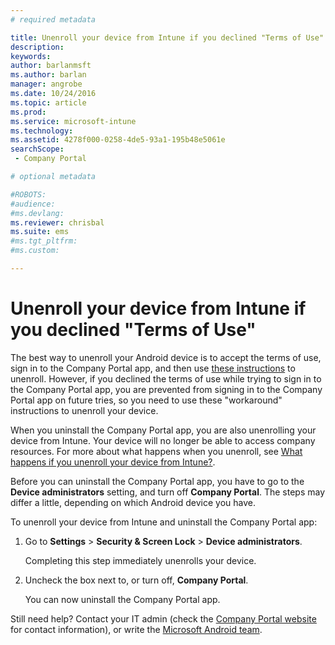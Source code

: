 ```yaml
---
# required metadata

title: Unenroll your device from Intune if you declined "Terms of Use" | Microsoft Docs
description: 
keywords:
author: barlanmsftms.author: barlan
manager: angrobe
ms.date: 10/24/2016
ms.topic: article
ms.prod:
ms.service: microsoft-intune
ms.technology:
ms.assetid: 4278f000-0258-4de5-93a1-195b48e5061esearchScope: - Company Portal

# optional metadata

#ROBOTS:
#audience:
#ms.devlang:
ms.reviewer: chrisbal
ms.suite: ems
#ms.tgt_pltfrm:
#ms.custom:

---
```



# Unenroll your device from Intune if you declined "Terms of Use"

The best way to unenroll your Android device is to accept the terms of use, sign in to the Company Portal app, and then use [these instructions](unenroll-your-device-from-intune-android.md) to unenroll. However, if you declined the terms of use while trying to sign in to the Company Portal app, you are prevented from signing in to the Company Portal app on future tries, so you need to use these "workaround" instructions to unenroll your device.

When you uninstall the Company Portal app, you are also unenrolling your device from Intune. Your device will no longer be able to access company resources. For more about what happens when you unenroll, see [What happens if you unenroll your device from Intune?](what-happens-if-you-unenroll-your-device-from-intune-android.md).

Before you can uninstall the Company Portal app, you have to go to the **Device administrators** setting, and turn off **Company Portal**. The steps may differ a little, depending on which Android device you have.

To unenroll your device from Intune and uninstall the Company Portal app:

1.  Go to **Settings** &gt; **Security &amp; Screen Lock** &gt; **Device administrators**.

    Completing this step immediately unenrolls your device.

2.  Uncheck the box next to, or turn off, **Company Portal**.

    You can now uninstall the Company Portal app.

Still need help? Contact your IT admin (check the [Company Portal website](http://portal.manage.microsoft.com) for contact information), or write the [Microsoft Android team](mailto:wintunedroidfbk@microsoft.com).
